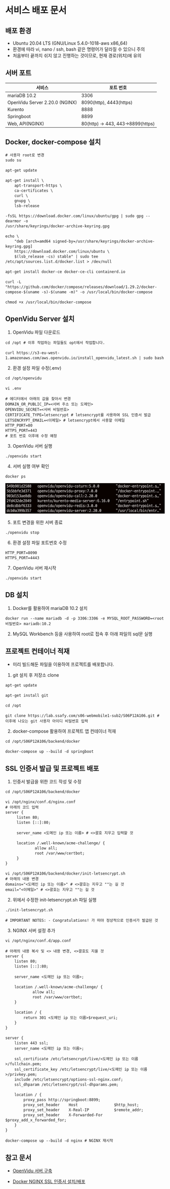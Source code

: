 # 서비스 배포 문서

## 배포 환경

- Ubuntu 20.04 LTS (GNU/Linux 5.4.0-1018-aws x86_64)
- 환경에 따라 vi, nano / ssh, bash 같은 명령어가 달라질 수 있으니 주의
- 처음부터 끝까지 쉬지 않고 진행하는 것이므로, 현재 경로(위치)에 유의

## 서버 포트

| 서비스                         | 포트 번호                         |
| ------------------------------ | --------------------------------- |
| mariaDB 10.2                   | 3306                              |
| OpenVidu Server 2.20.0 (NGINX) | 8090(http), 4443(https)           |
| Kurento                        | 8888                              |
| Springboot                     | 8899                              |
| Web, API(NGINX)                | 80(http) -> 443, 443->8899(https) |

## Docker, docker-compose 설치

```shell
# 사용자 root로 변경
sudo su

apt-get update

apt-get install \
	apt-transport-https \
	ca-certificates \
	curl \
	gnupg \
	lsb-release

-fsSL https://download.docker.com/linux/ubuntu/gpg | sudo gpg --dearmor -o
/usr/share/keyrings/docker-archive-keyring.gpg

echo \
	"deb [arch=amd64 signed-by=/usr/share/keyrings/docker-archive-keyring.gpg]
	https://download.docker.com/linux/ubuntu \
	$(lsb_release -cs) stable" | sudo tee /etc/apt/sources.list.d/docker.list > /dev/null

apt-get install docker-ce docker-ce-cli containerd.io

curl -L "https://github.com/docker/compose/releases/download/1.29.2/docker-compose-$(uname -s)-$(uname -m)" -o /usr/local/bin/docker-compose

chmod +x /usr/local/bin/docker-compose
```

## OpenVidu Server 설치

1. OpenVidu 파일 다운로드

```shell
cd /opt # 이후 작업하는 파일들도 opt에서 작업합니다.

curl https://s3-eu-west-1.amazonaws.com/aws.openvidu.io/install_openvidu_latest.sh | sudo bash
```

2. 환경 설정 파일 수정(.env)

```shell
cd /opt/openvidu

vi .env

# 에디터에서 아래의 값을 찾아서 변경
DOMAIN_OR_PUBLIC_IP=<서버 주소 또는 도메인>
OPENVIDU_SECRET=<서버 비밀번호>
CERTIFICATE_TYPE=letsencrypt # letsencrypt를 사용하여 SSL 인증서 발급
LETSENCRYPT_EMAIL=<이메일> # letsencrypt에서 사용할 이메일
HTTP_PORT=80
HTTPS_PORT=443
# 포트 번호 이후에 수정 예정
```

3. OpenVidu 서버 실행

```shell
./openvidu start
```

4. 서버 실행 여부 확인

```shell
docker ps
```

![docker-openvidu](images/docker-openvidu.png)

5. 포트 변경을 위한 서버 종료

```shell
./openvidu stop
```

6. 환경 설정 파일 포트번호 수정

```shell
HTTP_PORT=8090
HTTPS_PORT=4443
```

7. OpenVidu 서버 재시작

```shell
./openvidu start
```

## DB 설치

1. Docker를 활용하여 mariaDB 10.2 설치

```shell
docker run --name mariadb -d -p 3306:3306 -e MYSQL_ROOT_PASSWORD=<root 비밀번호> mariadb:10.2
```

2. MySQL Workbench 등을 사용하여 root로 접속 후 아래 파일의 sql문 실행

## 프로젝트 컨테이너 적재

- 미리 빌드해둔 파일을 이용하여 프로젝트를 배포합니다.

1. git 설치 후 저장소 clone

```shell
apt-get update

apt-get install git

cd /opt

git clone https://lab.ssafy.com/s06-webmobile1-sub2/S06P12A106.git # 이후에 나오는 git 사용자 아이디 비밀번호 입력
```

2. docker-compose 활용하여 프로젝트 앱 컨테이너 적재

```shell
cd /opt/S06P12A106/backend/docker

docker-compose up --build -d springboot
```

## SSL 인증서 발급 및 프로젝트 배포

1. 인증서 발급을 위한 코드 작성 및 수정

```shell
cd /opt/S06P12A106/backend/docker

vi /opt/nginx/conf.d/nginx.conf
# 아래의 코드 입력
server {
     listen 80;
     listen [::]:80;

     server_name <도메인 ip 또는 이름> # <>괄호 지우고 입력할 것

     location /.well-known/acme-challenge/ {
             allow all;
             root /var/www/certbot;
     }
}

vi /opt/S06P12A106/backend/docker/init-letsencrypt.sh
# 아래의 내용 변경
domains="<도메인 ip 또는 이름>" # <>괄호는 지우고 ""는 길 것
email="<이메일>" # <>괄호는 지우고 ""는 길 것
```

2. 위에서 수정한 init-letsencrypt.sh 파일 실행

```shell
./init-letsencrypt.sh

# IMPORTANT NOTES: - Congratulations! 가 떠야 정상적으로 인증서가 발급된 것
```

3. NGINX 서버 설정 추가

```shell
vi /opt/nginx/conf.d/app.conf

# 아래의 내용 복사 및 <> 내용 변경, <>괄호도 지울 것
server {
    listen 80;
    listen [::]:80;

    server_name <도메인 ip 또는 이름>;

    location /.well-known/acme-challenge/ {
            allow all;
            root /var/www/certbot;
    }

    location / {
        return 301 <도메인 ip 또는 이름>$request_uri;
    }
}

server {
    listen 443 ssl;
    server_name <도메인 ip 또는 이름>;

    ssl_certificate /etc/letsencrypt/live/<도메인 ip 또는 이름>/fullchain.pem;
    ssl_certificate_key /etc/letsencrypt/live/<도메인 ip 또는 이름>/privkey.pem;
    include /etc/letsencrypt/options-ssl-nginx.conf;
    ssl_dhparam /etc/letsencrypt/ssl-dhparams.pem;

    location / {
        proxy_pass http://springboot:8899;
        proxy_set_header    Host                $http_host;
        proxy_set_header    X-Real-IP           $remote_addr;
        proxy_set_header    X-Forwarded-For     $proxy_add_x_forwarded_for;
    }
}

docker-compose up --build -d nginx # NGINX 재시작
```

## 참고 문서

- [OpenVidu 서버 구축](https://github-wiki-see.page/m/483759/Square4Us/wiki/Openvidu-%EA%B5%AC%EC%B6%95-%EA%B3%BC%EC%A0%95)

- [Docker NGINX SSL 인증서 설치/배포](https://velog.io/@fordevelop/Docker-Nginx-Certbot-Lets-Encrypt%EB%A5%BC-%EC%82%AC%EC%9A%A9%ED%95%B4-SSL-%EC%9D%B8%EC%A6%9D%EC%84%9C-%EB%B0%9C%EA%B8%89)
